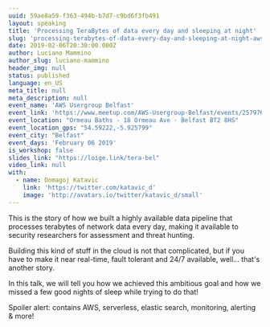 ```yaml
---
uuid: 59ae8a59-f363-494b-b7d7-c9bd6f3fb491
layout: speaking
title: 'Processing TeraBytes of data every day and sleeping at night'
slug: 'processing-terabytes-of-data-every-day-and-sleeping-at-night-aws-usergroup-belfast'
date: 2019-02-06T20:30:00.000Z
author: Luciano Mammino
author_slug: luciano-mammino
header_img: null
status: published
language: en_US
meta_title: null
meta_description: null
event_name: 'AWS Usergroup Belfast'
event_link: 'https://www.meetup.com/AWS-Usergroup-Belfast/events/257976141/'
event_location: "Ormeau Baths - 18 Ormeau Ave · Belfast BT2 8HS"
event_location_gps: "54.59222,-5.925799"
event_city: "Belfast"
event_days: 'February 06 2019'
is_workshop: false
slides_link: "https://loige.link/tera-bel"
video_link: null
with:
  - name: Domagoj Katavic
    link: 'https://twitter.com/katavic_d'
    image: 'http://avatars.io/twitter/katavic_d/small'
---
```


This is the story of how we built a highly available data pipeline that processes terabytes of network data every day, making it available to security researchers for assessment and threat hunting.

Building this kind of stuff in the cloud is not that complicated, but if you have to make it near real-time, fault tolerant and 24/7 available, well... that's another story.

In this talk, we will tell you how we achieved this ambitious goal and how we missed a few good nights of sleep while trying to do that!

Spoiler alert: contains AWS, serverless, elastic search, monitoring, alerting & more!
